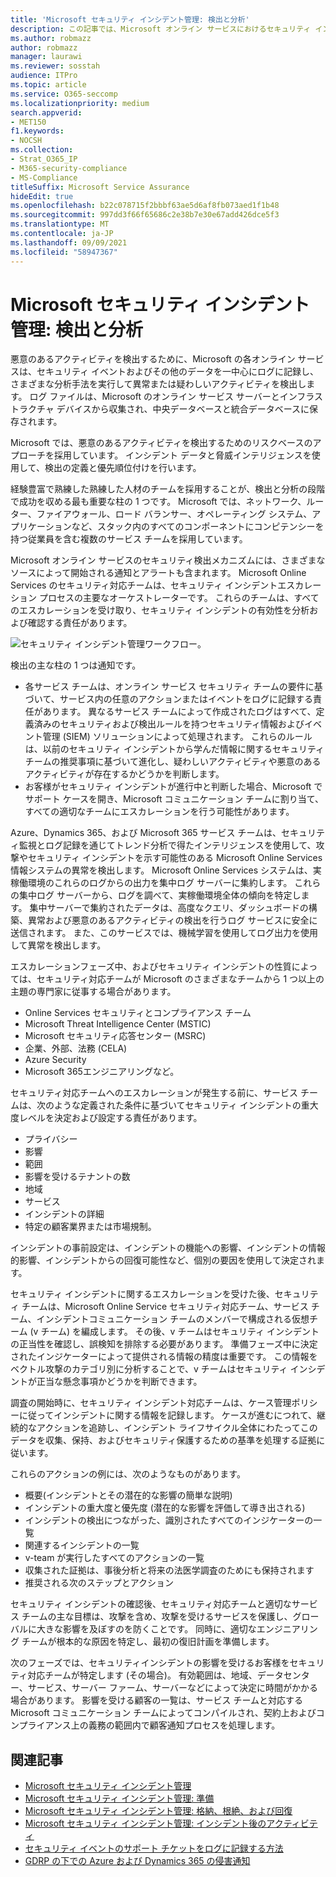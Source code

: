 ```yaml
---
title: 'Microsoft セキュリティ インシデント管理: 検出と分析'
description: この記事では、Microsoft オンライン サービスにおけるセキュリティ インシデント管理の検出および分析プロセスの概要について説明します。
ms.author: robmazz
author: robmazz
manager: laurawi
ms.reviewer: sosstah
audience: ITPro
ms.topic: article
ms.service: O365-seccomp
ms.localizationpriority: medium
search.appverid:
- MET150
f1.keywords:
- NOCSH
ms.collection:
- Strat_O365_IP
- M365-security-compliance
- MS-Compliance
titleSuffix: Microsoft Service Assurance
hideEdit: true
ms.openlocfilehash: b22c078715f2bbbf63ae5d6af8fb073aed1f1b48
ms.sourcegitcommit: 997dd3f66f65686c2e38b7e30e67add426dce5f3
ms.translationtype: MT
ms.contentlocale: ja-JP
ms.lasthandoff: 09/09/2021
ms.locfileid: "58947367"
---
```

# <a name="microsoft-security-incident-management-detection-and-analysis"></a>Microsoft セキュリティ インシデント管理: 検出と分析

悪意のあるアクティビティを検出するために、Microsoft の各オンライン サービスは、セキュリティ イベントおよびその他のデータを一中心にログに記録し、さまざまな分析手法を実行して異常または疑わしいアクティビティを検出します。 ログ ファイルは、Microsoft のオンライン サービス サーバーとインフラストラクチャ デバイスから収集され、中央データベースと統合データベースに保存されます。

Microsoft では、悪意のあるアクティビティを検出するためのリスクベースのアプローチを採用しています。 インシデント データと脅威インテリジェンスを使用して、検出の定義と優先順位付けを行います。

経験豊富で熟練した熟練した人材のチームを採用することが、検出と分析の段階で成功を収める最も重要な柱の 1 つです。 Microsoft では、ネットワーク、ルーター、ファイアウォール、ロード バランサー、オペレーティング システム、アプリケーションなど、スタック内のすべてのコンポーネントにコンピテンシーを持つ従業員を含む複数のサービス チームを採用しています。

Microsoft オンライン サービスのセキュリティ検出メカニズムには、さまざまなソースによって開始される通知とアラートも含まれます。 Microsoft Online Services のセキュリティ対応チームは、セキュリティ インシデントエスカレーション プロセスの主要なオーケストレーターです。 これらのチームは、すべてのエスカレーションを受け取り、セキュリティ インシデントの有効性を分析および確認する責任があります。

![セキュリティ インシデント管理ワークフロー。](../media/assurance-sim-workflow.png)

検出の主な柱の 1 つは通知です。

- 各サービス チームは、オンライン サービス セキュリティ チームの要件に基づいて、サービス内の任意のアクションまたはイベントをログに記録する責任があります。 異なるサービス チームによって作成されたログはすべて、定義済みのセキュリティおよび検出ルールを持つセキュリティ情報およびイベント管理 (SIEM) ソリューションによって処理されます。 これらのルールは、以前のセキュリティ インシデントから学んだ情報に関するセキュリティ チームの推奨事項に基づいて進化し、疑わしいアクティビティや悪意のあるアクティビティが存在するかどうかを判断します。
- お客様がセキュリティ インシデントが進行中と判断した場合、Microsoft でサポート ケースを開き、Microsoft コミュニケーション チームに割り当て、すべての適切なチームにエスカレーションを行う可能性があります。

Azure、Dynamics 365、および Microsoft 365 サービス チームは、セキュリティ監視とログ記録を通じてトレンド分析で得たインテリジェンスを使用して、攻撃やセキュリティ インシデントを示す可能性のある Microsoft Online Services 情報システムの異常を検出します。 Microsoft Online Services システムは、実稼働環境のこれらのログからの出力を集中ログ サーバーに集約します。 これらの集中ログ サーバーから、ログを調べて、実稼働環境全体の傾向を特定します。 集中サーバーで集約されたデータは、高度なクエリ、ダッシュボードの構築、異常および悪意のあるアクティビティの検出を行うログ サービスに安全に送信されます。 また、このサービスでは、機械学習を使用してログ出力を使用して異常を検出します。

エスカレーションフェーズ中、およびセキュリティ インシデントの性質によっては、セキュリティ対応チームが Microsoft のさまざまなチームから 1 つ以上の主題の専門家に従事する場合があります。

- Online Services セキュリティとコンプライアンス チーム
- Microsoft Threat Intelligence Center (MSTIC)
- Microsoft セキュリティ応答センター (MSRC)
- 企業、外部、法務 (CELA)
- Azure Security
- Microsoft 365エンジニアリングなど。

セキュリティ対応チームへのエスカレーションが発生する前に、サービス チームは、次のような定義された条件に基づいてセキュリティ インシデントの重大度レベルを決定および設定する責任があります。

- プライバシー
- 影響
- 範囲
- 影響を受けるテナントの数
- 地域
- サービス
- インシデントの詳細
- 特定の顧客業界または市場規制。

インシデントの事前設定は、インシデントの機能への影響、インシデントの情報的影響、インシデントからの回復可能性など、個別の要因を使用して決定されます。

セキュリティ インシデントに関するエスカレーションを受けた後、セキュリティ チームは、Microsoft Online Service セキュリティ対応チーム、サービス チーム、インシデントコミュニケーション チームのメンバーで構成される仮想チーム (v チーム) を編成します。 その後、v チームはセキュリティ インシデントの正当性を確認し、誤検知を排除する必要があります。 準備フェーズ中に決定されたインジケーターによって提供される情報の精度は重要です。 この情報をベクトル攻撃のカテゴリ別に分析することで、v チームはセキュリティ インシデントが正当な懸念事項かどうかを判断できます。

調査の開始時に、セキュリティ インシデント対応チームは、ケース管理ポリシーに従ってインシデントに関する情報を記録します。 ケースが進むにつれて、継続的なアクションを追跡し、インシデント ライフサイクル全体にわたってこのデータを収集、保持、およびセキュリティ保護するための基準を処理する証拠に従います。

これらのアクションの例には、次のようなものがあります。

- 概要(インシデントとその潜在的な影響の簡単な説明)
- インシデントの重大度と優先度 (潜在的な影響を評価して導き出される)
- インシデントの検出につながった、識別されたすべてのインジケーターの一覧
- 関連するインシデントの一覧
- v-team が実行したすべてのアクションの一覧
- 収集された証拠は、事後分析と将来の法医学調査のためにも保持されます
- 推奨される次のステップとアクション

セキュリティ インシデントの確認後、セキュリティ対応チームと適切なサービス チームの主な目標は、攻撃を含め、攻撃を受けるサービスを保護し、グローバルに大きな影響を及ぼすのを防くことです。 同時に、適切なエンジニアリング チームが根本的な原因を特定し、最初の復旧計画を準備します。

次のフェーズでは、セキュリティインシデントの影響を受けるお客様をセキュリティ対応チームが特定します (その場合)。 有効範囲は、地域、データセンター、サービス、サーバー ファーム、サーバーなどによって決定に時間がかかる場合があります。 影響を受ける顧客の一覧は、サービス チームと対応する Microsoft コミュニケーション チームによってコンパイルされ、契約上およびコンプライアンス上の義務の範囲内で顧客通知プロセスを処理します。

## <a name="related-articles"></a>関連記事

- [Microsoft セキュリティ インシデント管理](assurance-security-incident-management.md)
- [Microsoft セキュリティ インシデント管理: 準備](assurance-sim-preparation.md)
- [Microsoft セキュリティ インシデント管理: 格納、根絶、および回復](assurance-sim-containment-eradication-recovery.md)
- [Microsoft セキュリティ インシデント管理: インシデント後のアクティビティ](assurance-sim-post-incident-activity.md)
- [セキュリティ イベントのサポート チケットをログに記録する方法](/azure/security/fundamentals/event-support-ticket)
- [GDRP の下での Azure および Dynamics 365 の侵害通知](/compliance/regulatory/gdpr-breach-azure-dynamics)
